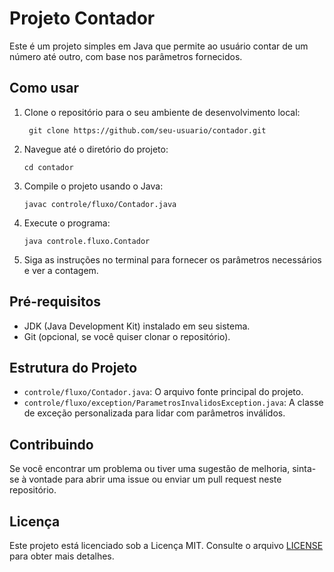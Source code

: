 # Projeto Contador

Este é um projeto simples em Java que permite ao usuário contar de um número até outro, com base nos parâmetros fornecidos.

## Como usar

1. Clone o repositório para o seu ambiente de desenvolvimento local:

        git clone https://github.com/seu-usuario/contador.git

2. Navegue até o diretório do projeto:

       cd contador

3. Compile o projeto usando o Java:

       javac controle/fluxo/Contador.java

4. Execute o programa:

       java controle.fluxo.Contador

5. Siga as instruções no terminal para fornecer os parâmetros necessários e ver a contagem.

## Pré-requisitos

- JDK (Java Development Kit) instalado em seu sistema.
- Git (opcional, se você quiser clonar o repositório).

## Estrutura do Projeto

- `controle/fluxo/Contador.java`: O arquivo fonte principal do projeto.
- `controle/fluxo/exception/ParametrosInvalidosException.java`: A classe de exceção personalizada para lidar com parâmetros inválidos.

## Contribuindo

Se você encontrar um problema ou tiver uma sugestão de melhoria, sinta-se à vontade para abrir uma issue ou enviar um pull request neste repositório.

## Licença

Este projeto está licenciado sob a Licença MIT. Consulte o arquivo [LICENSE](LICENSE) para obter mais detalhes.
